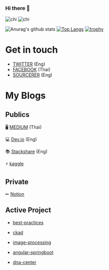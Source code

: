 ### Hi there 👋

<!--
**nitikornchumnankul/nitikornchumnankul** is a ✨ _special_ ✨ repository because its `README.md` (this file) appears on your GitHub profile.

Here are some ideas to get you started:

- 🔭 I’m currently working on ...
- 🌱 I’m currently learning ...
- 👯 I’m looking to collaborate on ...
- 🤔 I’m looking for help with ...
- 💬 Ask me about ...
- 📫 How to reach me: ...
- 😄 Pronouns: ...
- ⚡ Fun fact: ...
-->
![chi](https://media.giphy.com/media/LHZyixOnHwDDy/giphy.gif) 
![chi](https://media.giphy.com/media/LHZyixOnHwDDy/giphy.gif)

![Anurag's github stats](https://github-readme-stats.vercel.app/api?username=nitikornchumnankul&theme=buefy&show_icons=true)
[![Top Langs](https://github-readme-stats.vercel.app/api/top-langs/?username=nitikornchumnankul&layout=compact)](https://github.com/anuraghazra/github-readme-stats)
[![trophy](https://github-profile-trophy.vercel.app/?username=ryo-ma&theme=nitikornchumnankul)](https://github.com/ryo-ma/github-profile-trophy)






# Get in touch
 - [TWITTER](https://twitter.com/Nitikorn_SUT) (Eng)
 - [FACEBOOK](https://web.facebook.com/profile.php?id=100001174089600&fref=comp) (Thai)
 - [SOURCERER](https://sourcerer.io/nitikornchumnankul) (Eng)
 
# My Blogs
## Publics
🖥 [MEDIUM](https://medium.com/@nitikornchumnankul_93990) (Thai)

💻 [Dev.io](https://dev.to/nitikornchumnankul) (Eng)

📚 [Stackshare](https://stackshare.io/nitikornchumnankul) (Eng)

⚡ [kaggle](https://www.kaggle.com/nitikornchumnankul)
## Private
✏ [Notion](https://www.notion.so/Life-Wiki-a133ae2d0ece4c519b1fd14da060a550)

## Active Project
- [best-practices](https://github.com/nitikornchumnankul/best-practices)

- [ckad](https://github.com/nitikornchumnankul/ckad)

- [image-processing](https://github.com/nitikornchumnankul/image-processing)

- [angular-springboot](https://github.com/nitikornchumnankul/angular-springboot)

- [dna-center](https://github.com/nitikornchumnankul/dna-center)

 
